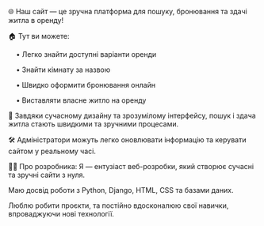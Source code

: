 🌐 Наш сайт — це зручна платформа для пошуку, бронювання та здачі житла в оренду!

🏠 Тут ви можете:

    • Легко знайти доступні варіанти оренди
    
    • Знайти кімнату за назвою
    
    • Швидко оформити бронювання онлайн
    
    • Виставляти власне житло на оренду

🎨 Завдяки сучасному дизайну та зрозумілому інтерфейсу,
пошук і здача житла стають швидкими та зручними процесами.

🛠️ Адміністратори можуть легко оновлювати інформацію та керувати сайтом у реальному часі.




👨‍💻 Про розробника:
Я — ентузіаст веб-розробки, який створює сучасні та зручні сайти з нуля.

Маю досвід роботи з Python, Django, HTML, CSS та базами даних.

Люблю робити проєкти, та постійно вдосконалюю свої навички, впроваджуючи нові технології.


